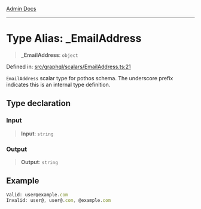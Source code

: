 [Admin Docs](/)

***

# Type Alias: \_EmailAddress

> **\_EmailAddress**: `object`

Defined in: [src/graphql/scalars/EmailAddress.ts:21](https://github.com/NishantSinghhhhh/talawa-api/blob/c589e7bc1eb842c2fd40f1d8b61882c5c36978fe/src/graphql/scalars/EmailAddress.ts#L21)

`EmailAddress` scalar type for pothos schema.
The underscore prefix indicates this is an internal type definition.

## Type declaration

### Input

> **Input**: `string`

### Output

> **Output**: `string`

## Example

```ts
Valid: user@example.com
Invalid: user@, user@.com, @example.com
```
